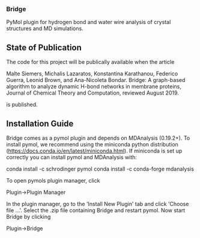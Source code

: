 ### Bridge
PyMol plugin for hydrogen bond and water wire analysis of crystal structures and MD simulations.

## State of Publication
The code for this project will be publically available when the article

Malte Siemers, Michalis Lazaratos, Konstantina Karathanou,
Federico Guerra, Leonid Brown, and Ana-Nicoleta Bondar. 
Bridge: A graph-based algorithm to analyze dynamic H-bond networks 
in membrane proteins, Journal of Chemical Theory and Computation, reviewed August 2019.

is published.

## Installation Guide

Bridge comes as a pymol plugin and depends on MDAnalysis (0.19.2+). 
To install pymol, we recommend using the miniconda python distribution 
(https://docs.conda.io/en/latest/miniconda.html). If miniconda is set up 
correctly you can install pymol and  MDAnalysis with:

conda install -c schrodinger pymol
conda install -c conda-forge mdanalysis

To open pymols plugin manager, click

Plugin->Plugin Manager

In the plugin manager, go to the 'Install New Plugin' tab and click 
'Choose file ...'. Select the .zip file containing Bridge and restart
pymol. Now start Bridge by clicking

Plugin->Bridge
